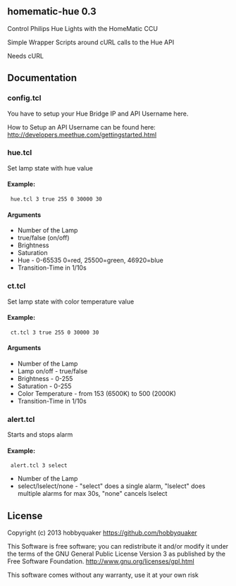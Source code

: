 ## homematic-hue 0.3

Control Philips Hue Lights with the HomeMatic CCU

Simple Wrapper Scripts around cURL calls to the Hue API

Needs cURL

## Documentation

### config.tcl

You have to setup your Hue Bridge IP and API Username here.

How to Setup an API Username can be found here: http://developers.meethue.com/gettingstarted.html


### hue.tcl

Set lamp state with hue value

#### Example:
     hue.tcl 3 true 255 0 30000 30

#### Arguments

* Number of the Lamp
* true/false (on/off)
* Brightness
* Saturation
* Hue - 0-65535 0=red, 25500=green, 46920=blue
* Transition-Time in 1/10s

### ct.tcl

Set lamp state with color temperature value

#### Example:
     ct.tcl 3 true 255 0 30000 30

#### Arguments

* Number of the Lamp
* Lamp on/off - true/false
* Brightness - 0-255
* Saturation - 0-255
* Color Temperature - from 153 (6500K) to 500 (2000K)
* Transition-Time in 1/10s


### alert.tcl

Starts and stops alarm

#### Example:
     alert.tcl 3 select

* Number of the Lamp
* select/lselect/none - "select" does a single alarm, "lselect" does multiple alarms for max 30s, "none" cancels lselect


## License

Copyright (c) 2013 hobbyquaker https://github.com/hobbyquaker

This Software is free software; you can redistribute it and/or
modify it under the terms of the GNU General Public License
Version 3 as published by the Free Software Foundation.
http://www.gnu.org/licenses/gpl.html

This software comes without any warranty, use it at your own risk
